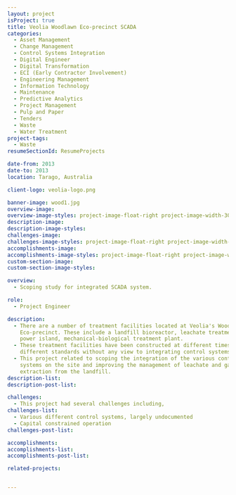 ```yaml
---
layout: project
isProject: true
title: Veolia Woodlawn Eco-precinct SCADA
categories:
  - Asset Management
  - Change Management
  - Control Systems Integration
  - Digital Engineer
  - Digital Transformation
  - ECI (Early Contractor Involvement)
  - Engineering Management
  - Information Technology
  - Maintenance
  - Predictive Analytics
  - Project Management
  - Pulp and Paper
  - Tenders
  - Waste
  - Water Treatment
project-tags:
  - Waste
resumeSectionId: ResumeProjects

date-from: 2013
date-to: 2013
location: Tarago, Australia

client-logo: veolia-logo.png

banner-image: wood1.jpg
overview-image:
overview-image-styles: project-image-float-right project-image-width-30
description-image:
description-image-styles:
challenges-image:
challenges-image-styles: project-image-float-right project-image-width-40
accomplishments-image:
accomplishments-image-styles: project-image-float-right project-image-width-40
custom-section-image:
custom-section-image-styles:

overview:
  - Scoping study for integrated SCADA system.

role:
  - Project Engineer

description:
  - There are a number of treatment facilities located at Veolia's Woodlawn
    Eco-precinct. These include a landfill bioreactor, leachate treatment,
    power island, mechanical-biological treatment plant.
  - These treatment facilities have been constructed at different times to
    different standards without any view to integrating control systems.
  - This project related to scoping the integration of the various control
    systems on the site and improving the management of leachate and gas
    extraction from the landfill.
description-list:
description-post-list:

challenges:
  - This project had several challenges including,
challenges-list:    
  - Various different control systems, largely undocumented
  - Capital constrained operation
challenges-post-list:    

accomplishments:
accomplishments-list:    
accomplishments-post-list:    

related-projects:


---
```

